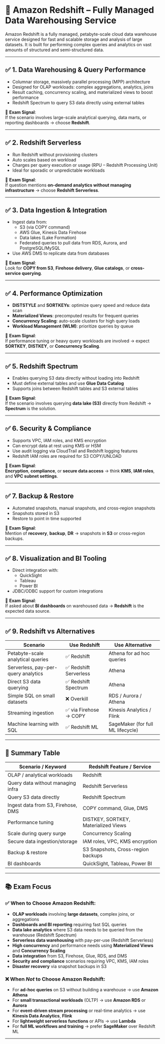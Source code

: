 # 📘 Amazon Redshift – Fully Managed Data Warehousing Service

Amazon Redshift is a fully managed, petabyte-scale cloud data warehouse service designed for fast and scalable storage and analysis of large datasets. 
It is built for performing complex queries and analytics on vast amounts of structured and semi-structured data.

---

## ✅ 1. Data Warehousing & Query Performance

- Columnar storage, massively parallel processing (MPP) architecture
- Designed for OLAP workloads: complex aggregations, analytics, joins
- Result caching, concurrency scaling, and materialized views to boost performance
- Redshift Spectrum to query S3 data directly using external tables

📌 **Exam Signal**:  
If the scenario involves large-scale analytical querying, data marts, or reporting dashboards → choose **Redshift**.

---

## ✅ 2. Redshift Serverless

- Run Redshift without provisioning clusters
- Auto scales based on workload
- Charges per query execution or usage (RPU – Redshift Processing Unit)
- Ideal for sporadic or unpredictable workloads

📌 **Exam Signal**:  
If question mentions **on-demand analytics without managing infrastructure** → choose **Redshift Serverless**.

---

## ✅ 3. Data Ingestion & Integration

- Ingest data from:
  - S3 (via COPY command)
  - AWS Glue, Kinesis Data Firehose
  - Data lakes (Lake Formation)
  - Federated queries to pull data from RDS, Aurora, and PostgreSQL/MySQL
- Use AWS DMS to replicate data from databases

📌 **Exam Signal**:  
Look for **COPY from S3**, **Firehose delivery**, **Glue catalogs**, or **cross-service querying**.

---

## ✅ 4. Performance Optimization

- **DISTSTYLE** and **SORTKEYs**: optimize query speed and reduce data scan
- **Materialized Views**: precomputed results for frequent queries
- **Concurrency Scaling**: auto-scale clusters for high query loads
- **Workload Management (WLM)**: prioritize queries by queue

📌 **Exam Signal**:  
If performance tuning or heavy query workloads are involved → expect **SORTKEY**, **DISTKEY**, or **Concurrency Scaling**.

---

## ✅ 5. Redshift Spectrum

- Enables querying S3 data directly without loading into Redshift
- Must define external tables and use **Glue Data Catalog**
- Supports joins between Redshift tables and S3 external tables

📌 **Exam Signal**:  
If the scenario involves querying **data lake (S3)** directly from Redshift → **Spectrum** is the solution.

---

## ✅ 6. Security & Compliance

- Supports VPC, IAM roles, and KMS encryption
- Can encrypt data at rest using KMS or HSM
- Use audit logging via CloudTrail and Redshift logging features
- Redshift IAM roles are required for S3 COPY/UNLOAD

📌 **Exam Signal**:  
**Encryption**, **compliance**, or **secure data access** → think **KMS**, **IAM roles**, and **VPC subnet settings**.

---

## ✅ 7. Backup & Restore

- Automated snapshots, manual snapshots, and cross-region snapshots
- Snapshots stored in S3
- Restore to point in time supported

📌 **Exam Signal**:  
Mention of **recovery**, **backup**, **DR** → snapshots in **S3** or cross-region backups.

---

## ✅ 8. Visualization and BI Tooling

- Direct integration with:
  - QuickSight
  - Tableau
  - Power BI
- JDBC/ODBC support for custom integrations

📌 **Exam Signal**:  
If asked about **BI dashboards** on warehoused data → **Redshift** is the expected data source.

---

## ✅ 9. Redshift vs Alternatives

| Scenario                           | Use Redshift         | Use Alternative                 |
|------------------------------------|-----------------------|----------------------------------|
| Petabyte-scale analytical queries  | ✅ Redshift            | Athena for ad hoc queries        |
| Serverless, pay-per-query analytics| ✅ Redshift Serverless | Athena                          |
| Direct S3 data querying            | ✅ Redshift Spectrum   | Athena                          |
| Simple SQL on small datasets       | ❌ Overkill            | RDS / Aurora / Athena           |
| Streaming ingestion                | ✅ via Firehose → COPY | Kinesis Analytics / Flink       |
| Machine learning with SQL          | ✅ Redshift ML         | SageMaker (for full ML lifecycle)|

---

## 🧠 Summary Table

| Scenario / Keyword              | Redshift Feature / Service                     |
|---------------------------------|------------------------------------------------|
| OLAP / analytical workloads     | Redshift                                      |
| Query data without managing infra | Redshift Serverless                        |
| Query S3 data directly          | Redshift Spectrum                             |
| Ingest data from S3, Firehose, DMS | COPY command, Glue, DMS                    |
| Performance tuning              | DISTKEY, SORTKEY, Materialized Views          |
| Scale during query surge        | Concurrency Scaling                           |
| Secure data ingestion/storage   | IAM roles, VPC, KMS encryption                |
| Backup & restore                | S3 Snapshots, Cross-region backups            |
| BI dashboards                   | QuickSight, Tableau, Power BI                 |

---

## 📚 Exam Focus

### ✅ When to Choose Amazon Redshift:
- **OLAP workloads** involving **large datasets**, complex joins, or aggregations
- **Dashboards and BI reporting** requiring fast SQL queries
- **Data lake analytics** where S3 data needs to be queried from the warehouse (Redshift Spectrum)
- **Serverless data warehousing** with pay-per-use (Redshift Serverless)
- **High concurrency** and performance needs using **Materialized Views** and **Concurrency Scaling**
- **Data integration** from S3, Firehose, Glue, RDS, and DMS
- **Security and compliance** scenarios requiring VPC, KMS, IAM roles
- **Disaster recovery** via snapshot backups in S3

### ❌ When *Not* to Choose Amazon Redshift:
- For **ad-hoc queries** on S3 without building a warehouse → use **Amazon Athena**
- For **small transactional workloads** (OLTP) → use **Amazon RDS** or **Aurora**
- For **event-driven stream processing** or real-time analytics → use **Kinesis Data Analytics**, **Flink**
- For **lightweight serverless functions** or APIs → use **Lambda**
- For **full ML workflows and training** → prefer **SageMaker** over Redshift ML

---
